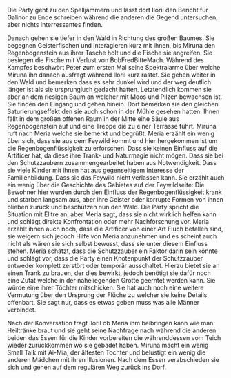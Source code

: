 Die Party geht zu den Spelljammern und lässt dort Iloril den Bericht für Galinor zu Ende schreiben während die anderen die Gegend untersuchen, aber nichts interressantes finden.

Danach gehen sie tiefer in den Wald in Richtung des großen Baumes. Sie begegnen Geisterfischen und interagieren kurz mit ihnen, bis Miruna den Regenbogenstein aus ihrer Tasche holt und die Fische sie angreifen. Sie besiegen die Fische mit Verlust von BobFredBitteMach. Während des Kampfes beschwört Peter zum ersten Mal seine Spektralarme über welche Miruna ihn danach ausfragt während Iloril kurz rastet.
Sie gehen weiter in den Wald und bemerken dass es sehr dunkel wird und der weg deutlich länger ist als sie ursprungluch gedacht hatten.
Letztendlich kommen sie aber an dem riesigen Baum an welcher mit Moos und Pilzen bewachsen ist.
Sie finden den Eingang und gehen hinein. Dort bemerken sie den gleichen Saturierungseffekt den sie auch schon in der Mühle gesehen hatten.
Ihnen fällt in dem großen offenen Raum in der Mitte eine Säule aus Regenbogenstein auf und eine Treppe die zu einer Terrasse führt.
Miruna ruft nach Meria welche sie bemerkt und begrüßt.
Meria erzählt ein wenig über sich, dass sie aus dem Feywild kommt und hier hergekommen ist um die Regenbogenflüssigkeit zu erforschen. Dass sie keinen Einfluss auf die Artificer hat, da diese ihre Trank- und Naturmagie nicht mögen. Dass sie bei den Schutzzaubern zusammengearbeitet haben aus Notwendigkeit. Dass sie viele Kinder mit ihnen hat aus gegenseitigem Interesse der Familienbildung. Dass sie das Feywild nicht verlassen kann.
Sie erzählt auch ein wenig über die Geschichte des Gebietes auf der Feywildseite: Die Bewohner hier wurden durch den Einfluss der Regenbogenflüssigkeit krank und starben langsam aus, aber ihre Geister oder korrupte Formen von ihnen blieben zurück und beschützen nun den Wald.
Die Party spricht die Situation mit Elitre an, aber Meria sagt, dass sie nicht wirklich helfen kann und schlägt direkte Konfrontation oder mehr Nachforschung vor.
Meria erzählt ihnen auch noch, dass die Artificer von einer Art Fluch befallen sind, sie weigern sich jedoch Hilfe von Meria anzunehmen und es scheint auch nicht als wären sie sich selbst bewusst, dass sie unter diesem Einfluss stehen. Meria schätzt, dass die Schutzzauber ein Faktor darin sein könnte und schlägt vor, dass die Party einen Knotenpunkt der Schutzzauber entweder komplett zerstört oder temporär ausschaltet. Hierzu bietet sie an einen Trank zu brauen, der dies bewirkt, jedoch benötigt sie dafür noch eine Zutat welche in der naheliegenden Grotte geerntet werden kann. Sie würde eine ihrer Töchter mitschicken.
Sie hat auch noch eine weitere Vermutung über den Ursprung der Flüche zu welcher sie keine Details offenbart. Sie sagt nur, dass es etwas geben muss was alle Männer verbindet.

Nach der Konversation fragt Iloril ob Meria ihm beibringen kann wie man Heiltränke braut und sie geht seine Nachfrage nach während die anderen beiden das Essen für die Kinder vorbereiten die währenddessen vom Teich wieder zurückkommen wo sie gebadet haben.
Miruna macht ein wenig Small Talk mit Ai-Mia, der ältesten Tochter und belustigt ein wenig die anderen Mädchen mit ihren Illusionen.
Nach dem Essen verabschieden sie sich und gehen auf dem regulären Weg zurück ins Dorf.